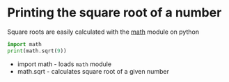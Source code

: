 # Printing the square root of a number
Square roots are easily calculated with the [math](https://docs.python.org/3/library/math.html) module on python
```python
import math
print(math.sqrt(9))
```

- import math - loads `math` module
- math.sqrt - calculates square root of a given number
